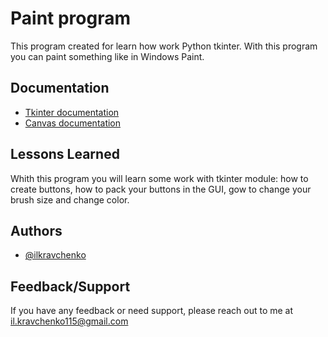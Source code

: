 
# Paint program

This program created for learn how work Python tkinter. With
this program you can paint something like in Windows Paint.



## Documentation

- [Tkinter documentation](https://docs.python.org/3/library/tk.html)
- [Canvas documentation](https://tkinter-docs.readthedocs.io/en/latest/widgets/canvas.html)

## Lessons Learned

Whith this program you will learn some work with tkinter module:
how to create buttons, how to pack your buttons in the GUI, gow to change
your brush size and change color.



## Authors

- [@ilkravchenko](https://github.com/ilkravchenko)


## Feedback/Support

If you have any feedback or need support, please reach out to me at il.kravchenko115@gmail.com

